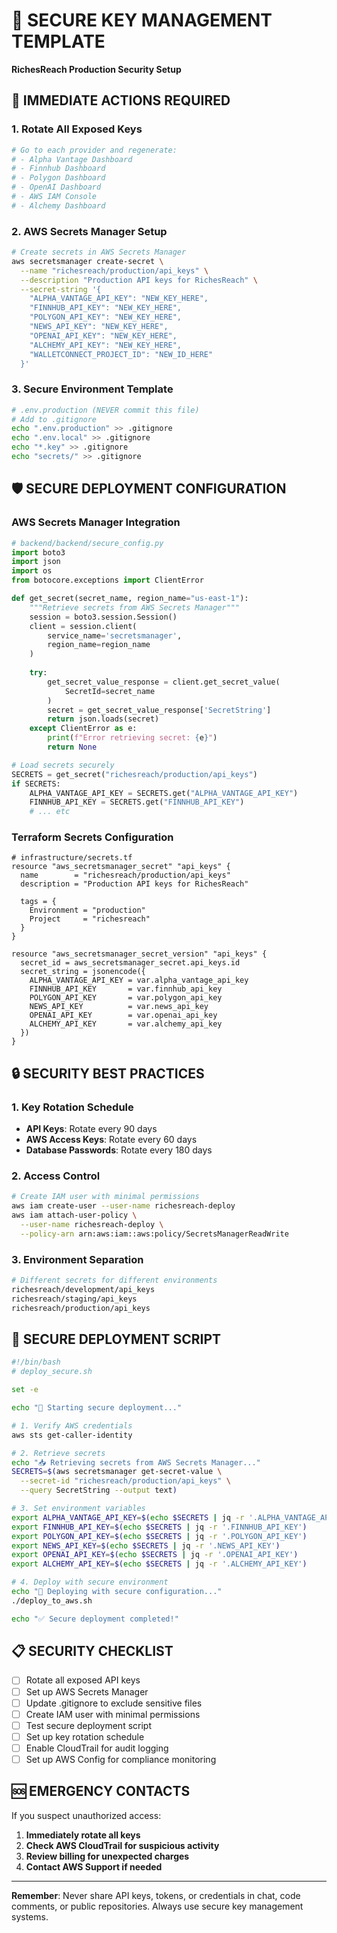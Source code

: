 # 🔐 SECURE KEY MANAGEMENT TEMPLATE
**RichesReach Production Security Setup**

## 🚨 IMMEDIATE ACTIONS REQUIRED

### 1. Rotate All Exposed Keys
```bash
# Go to each provider and regenerate:
# - Alpha Vantage Dashboard
# - Finnhub Dashboard  
# - Polygon Dashboard
# - OpenAI Dashboard
# - AWS IAM Console
# - Alchemy Dashboard
```

### 2. AWS Secrets Manager Setup
```bash
# Create secrets in AWS Secrets Manager
aws secretsmanager create-secret \
  --name "richesreach/production/api_keys" \
  --description "Production API keys for RichesReach" \
  --secret-string '{
    "ALPHA_VANTAGE_API_KEY": "NEW_KEY_HERE",
    "FINNHUB_API_KEY": "NEW_KEY_HERE", 
    "POLYGON_API_KEY": "NEW_KEY_HERE",
    "NEWS_API_KEY": "NEW_KEY_HERE",
    "OPENAI_API_KEY": "NEW_KEY_HERE",
    "ALCHEMY_API_KEY": "NEW_KEY_HERE",
    "WALLETCONNECT_PROJECT_ID": "NEW_ID_HERE"
  }'
```

### 3. Secure Environment Template
```bash
# .env.production (NEVER commit this file)
# Add to .gitignore
echo ".env.production" >> .gitignore
echo ".env.local" >> .gitignore
echo "*.key" >> .gitignore
echo "secrets/" >> .gitignore
```

## 🛡️ SECURE DEPLOYMENT CONFIGURATION

### AWS Secrets Manager Integration
```python
# backend/backend/secure_config.py
import boto3
import json
import os
from botocore.exceptions import ClientError

def get_secret(secret_name, region_name="us-east-1"):
    """Retrieve secrets from AWS Secrets Manager"""
    session = boto3.session.Session()
    client = session.client(
        service_name='secretsmanager',
        region_name=region_name
    )
    
    try:
        get_secret_value_response = client.get_secret_value(
            SecretId=secret_name
        )
        secret = get_secret_value_response['SecretString']
        return json.loads(secret)
    except ClientError as e:
        print(f"Error retrieving secret: {e}")
        return None

# Load secrets securely
SECRETS = get_secret("richesreach/production/api_keys")
if SECRETS:
    ALPHA_VANTAGE_API_KEY = SECRETS.get("ALPHA_VANTAGE_API_KEY")
    FINNHUB_API_KEY = SECRETS.get("FINNHUB_API_KEY")
    # ... etc
```

### Terraform Secrets Configuration
```hcl
# infrastructure/secrets.tf
resource "aws_secretsmanager_secret" "api_keys" {
  name        = "richesreach/production/api_keys"
  description = "Production API keys for RichesReach"
  
  tags = {
    Environment = "production"
    Project     = "richesreach"
  }
}

resource "aws_secretsmanager_secret_version" "api_keys" {
  secret_id = aws_secretsmanager_secret.api_keys.id
  secret_string = jsonencode({
    ALPHA_VANTAGE_API_KEY = var.alpha_vantage_api_key
    FINNHUB_API_KEY       = var.finnhub_api_key
    POLYGON_API_KEY       = var.polygon_api_key
    NEWS_API_KEY          = var.news_api_key
    OPENAI_API_KEY        = var.openai_api_key
    ALCHEMY_API_KEY       = var.alchemy_api_key
  })
}
```

## 🔒 SECURITY BEST PRACTICES

### 1. Key Rotation Schedule
- **API Keys**: Rotate every 90 days
- **AWS Access Keys**: Rotate every 60 days
- **Database Passwords**: Rotate every 180 days

### 2. Access Control
```bash
# Create IAM user with minimal permissions
aws iam create-user --user-name richesreach-deploy
aws iam attach-user-policy \
  --user-name richesreach-deploy \
  --policy-arn arn:aws:iam::aws:policy/SecretsManagerReadWrite
```

### 3. Environment Separation
```bash
# Different secrets for different environments
richesreach/development/api_keys
richesreach/staging/api_keys  
richesreach/production/api_keys
```

## 🚀 SECURE DEPLOYMENT SCRIPT

```bash
#!/bin/bash
# deploy_secure.sh

set -e

echo "🔐 Starting secure deployment..."

# 1. Verify AWS credentials
aws sts get-caller-identity

# 2. Retrieve secrets
echo "📥 Retrieving secrets from AWS Secrets Manager..."
SECRETS=$(aws secretsmanager get-secret-value \
  --secret-id "richesreach/production/api_keys" \
  --query SecretString --output text)

# 3. Set environment variables
export ALPHA_VANTAGE_API_KEY=$(echo $SECRETS | jq -r '.ALPHA_VANTAGE_API_KEY')
export FINNHUB_API_KEY=$(echo $SECRETS | jq -r '.FINNHUB_API_KEY')
export POLYGON_API_KEY=$(echo $SECRETS | jq -r '.POLYGON_API_KEY')
export NEWS_API_KEY=$(echo $SECRETS | jq -r '.NEWS_API_KEY')
export OPENAI_API_KEY=$(echo $SECRETS | jq -r '.OPENAI_API_KEY')
export ALCHEMY_API_KEY=$(echo $SECRETS | jq -r '.ALCHEMY_API_KEY')

# 4. Deploy with secure environment
echo "🚀 Deploying with secure configuration..."
./deploy_to_aws.sh

echo "✅ Secure deployment completed!"
```

## 📋 SECURITY CHECKLIST

- [ ] Rotate all exposed API keys
- [ ] Set up AWS Secrets Manager
- [ ] Update .gitignore to exclude sensitive files
- [ ] Create IAM user with minimal permissions
- [ ] Test secure deployment script
- [ ] Set up key rotation schedule
- [ ] Enable CloudTrail for audit logging
- [ ] Set up AWS Config for compliance monitoring

## 🆘 EMERGENCY CONTACTS

If you suspect unauthorized access:
1. **Immediately rotate all keys**
2. **Check AWS CloudTrail for suspicious activity**
3. **Review billing for unexpected charges**
4. **Contact AWS Support if needed**

---

**Remember**: Never share API keys, tokens, or credentials in chat, code comments, or public repositories. Always use secure key management systems.
